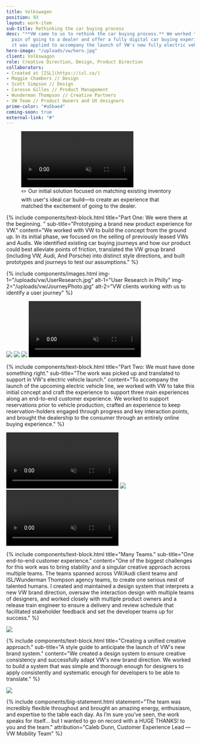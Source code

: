 ```yaml
---
title: Volkswagen
position: 93
layout: work-item
sub-title: Rethinking the car buying process
desc: "**VW came to us to rethink the car buying process.** We worked to ditch the
  pain of going to a dealer and offer a fully digital car buying experience. Later,
  it was applied to accompany the launch of VW's new fully electric vehicles."
hero-image: "/uploads/vw/hero.jpg"
client: Volkswagon
role: Creative Direction, Design, Product Direction
collaborators:
- Created at [ISL](https://isl.co/)
- Maggie Chambers // Design
- Scott Simpson // Design
- Caresse Gilles // Product Management
- Wunderman Thompson // Creative Partners
- VW Team // Product Owners and UX designers
prime-color: "#a5bae4"
coming-soon: true
external-link: "#"
---
```


<figure class="figure paddedVideo">
    <video autoplay controls loop muted>
        <source src="/uploads/vw/MogoHome.mp4" type="video/mp4">
    </video>
  <figcaption>✏️ Our initial solution focused on matching existing inventory with user's ideal car build—to create an experience that matched the excitement of going to the dealer. </figcaption>
</figure>

{% include components/text-block.html
    title="Part One: We were there at the beginning.  "
    sub-title="Prototyping a brand new product experience for VW."
    content="We worked with VW to build the concept from the ground up. In its initial phase, we focused on the selling of previously leased VWs and Audis. We identified existing car buying journeys and how our product could best alleviate points of friction, translated the VW group brand (including VW, Audi, And Porsche) into distinct style directions, and built prototypes and journeys to test our assumptions."
%}

{% include components/images.html
    img-1="/uploads/vw/UserResearch.jpg"
    alt-1="User Research in Philly"
    img-2="/uploads/vw/JourneyPhoto.jpg"
    alt-2="VW clients working with us to identify a user journey"
%}

<img class="padded-image" src="/uploads/vw/Journey.jpg">

<img class="padded-image" src="/uploads/vw/designdirections.jpg">

<img class="fullWidth-image" src="/uploads/vw/comps.jpg">

<video class="paddedVideo" autoplay controls loop muted>
    <source src="/uploads/vw/selectiontrimdown4_dowsized.mp4" type="video/mp4">
</video>


{% include components/text-block.html
    title="Part Two: We must have done something right."
    sub-title="The work was picked up and translated to support in VW's electric vehicle launch."
    content="To accompany the launch of the upcoming electric vehicle line, we worked with VW to take this initial concept and craft the experience to support three main experiences along an end-to-end customer experience. We worked to support reservations prior to vehicle production, crafted an experience to keep reservation-holders engaged through progress and key interaction points, and brought the dealership to the consumer through an entirely online buying experience."
%}

<!-- <img class="fullWidth-image" src="/uploads/vw/CW5comps1.jpg"> -->
<!-- <img class="fullWidth-image" src="/uploads/vw/CW5comps2.jpg"> -->
<!-- <img class="padded-image" src="/uploads/vw/CW5comps3.jpg"> -->

<video class="inlineVideo" autoplay controls loop muted>
    <source src="/uploads/vw/config.mp4" type="video/mp4">
</video>
<!-- <video class="inlineVideo" autoplay controls loop muted>
    <source src="/uploads/vw/oiw.mp4" type="video/mp4">
</video> -->
<img class="fullWidth-image" src="/uploads/vw/CW5comps2.jpg">
<video class="paddedVideo" autoplay controls loop muted>
    <source src="/uploads/vw/checkout.mp4" type="video/mp4">
</video>


{% include components/text-block.html
    title="Many Teams."
    sub-title="One end-to-end customer experience."
    content="One of the biggest challenges for this work was to bring stability and a singular creative approach across multiple teams. The teams spanned across VW/Audi client teams and ISL/Wunderman Thompson agency teams, to create one serious nest of talented humans. I created and maintained a design system that interprets a new VW brand direction, oversaw the interaction design with multiple teams of designers, and worked closely with multiple product owners and a release train engineer to ensure a delivery and review schedule that facilitated stakeholder feedback and set the developer teams up for success."
%}

<img class="padded-image" src="/uploads/vw/flow.jpg">

{% include components/text-block.html
    title="Creating a unified creative approach."
    sub-title="A style guide to anticipate the launch of VW's new brand system."
    content="We created a design system to ensure creative consistency and  successfully adapt VW's new brand direction. We worked to build a system that was simple and thorough enough for designers to apply consistently and systematic enough for developers to be able to translate."
%}

<img class="padded-image" src="/uploads/vw/designsystem.jpg">

{% include components/big-statement.html
    statement="The team was incredibly flexible throughout and brought an amazing energy, enthusiasm, and expertise to the table each day. As I’m sure you’ve seen, the work speaks for itself… but I wanted to go on record with a HUGE THANKS! to you and the team."
    attribution="Caleb Dunn, Customer Experience Lead — VW Mobility Team"
%}

<!-- {% include components/pwProtect.html %} -->

